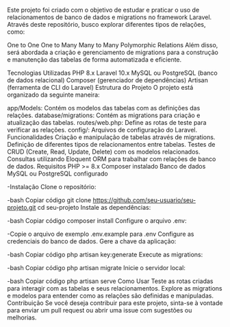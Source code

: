 Este projeto foi criado com o objetivo de estudar e praticar o uso de relacionamentos de banco de dados e migrations no framework Laravel. Através deste repositório, busco explorar diferentes tipos de relações, como:

One to One One to Many Many to Many Polymorphic Relations Além disso, será abordada a criação e gerenciamento de migrations para a construção e manutenção das tabelas de forma automatizada e eficiente.

Tecnologias Utilizadas PHP 8.x Laravel 10.x MySQL ou PostgreSQL (banco de dados relacional) Composer (gerenciador de dependências) Artisan (ferramenta de CLI do Laravel) Estrutura do Projeto O projeto está organizado da seguinte maneira:

app/Models: Contém os modelos das tabelas com as definições das relações. database/migrations: Contém as migrations para criação e atualização das tabelas. routes/web.php: Define as rotas de teste para verificar as relações. config/: Arquivos de configuração do Laravel. Funcionalidades Criação e manipulação de tabelas através de migrations. Definição de diferentes tipos de relacionamentos entre tabelas. Testes de CRUD (Create, Read, Update, Delete) com os modelos relacionados. Consultas utilizando Eloquent ORM para trabalhar com relações de banco de dados. Requisitos PHP >= 8.x Composer instalado Banco de dados MySQL ou PostgreSQL configurado

-Instalação Clone o repositório:

-bash Copiar código git clone https://github.com/seu-usuario/seu-projeto.git cd seu-projeto Instale as dependências:

-bash Copiar código composer install Configure o arquivo .env:

-Copie o arquivo de exemplo .env.example para .env Configure as credenciais do banco de dados. Gere a chave da aplicação:

-bash Copiar código php artisan key:generate Execute as migrations:

-bash Copiar código php artisan migrate Inicie o servidor local:

-bash Copiar código php artisan serve Como Usar Teste as rotas criadas para interagir com as tabelas e seus relacionamentos. Explore as migrations e modelos para entender como as relações são definidas e manipuladas. Contribuição Se você deseja contribuir para este projeto, sinta-se à vontade para enviar um pull request ou abrir uma issue com sugestões ou melhorias.
